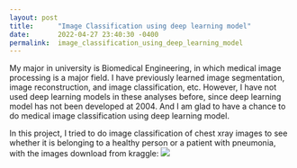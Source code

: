```yaml
---
layout: post
title:      "Image Classification using deep learning model"
date:       2022-04-27 23:40:30 -0400
permalink:  image_classification_using_deep_learning_model
---
```



My major in university is Biomedical Engineering, in which medical image processing is a major field. I have previously learned image segmentation, image reconstruction, and image classification, etc. However, I have not used deep learning models in these analyses before, since deep learning model has not been developed at 2004. And I am glad to have a chance to do medical image classification using deep learning model.

In this project, I tried to do image classification of chest xray images to see whether it is belonging to a healthy person or a patient with pneumonia, with the images download from kraggle:  ![](https://www.kaggle.com/datasets/paultimothymooney/chest-xray-pneumonia)


